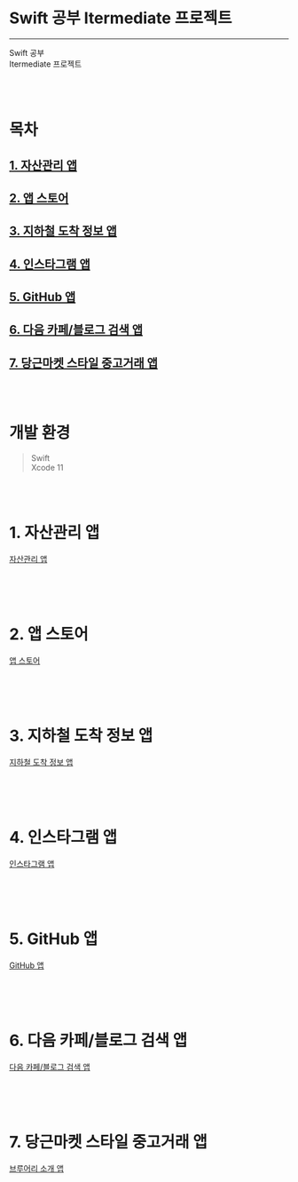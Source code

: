 # **Swift 공부 Itermediate 프로젝트**
<hr>

Swift 공부  
Itermediate 프로젝트  

<br>
<br>

# **목차**

## [1. 자산관리 앱](#1.-자산관리-앱)  
## [2. 앱 스토어](#2.-앱-스토어)  
## [3. 지하철 도착 정보 앱](#3.-지하철-도착-정보-앱)  
## [4. 인스타그램 앱](#4.-인스타그램-앱)
## [5. GitHub 앱](#5.-GitHub-앱)
## [6. 다음 카페/블로그 검색 앱](#6.-다음-카페/블로그-검색-앱)
## [7. 당근마켓 스타일 중고거래 앱](#7.-당근마켓-스타일-중고거래-앱)

<br>
<br>

# **개발 환경**

> Swift  
> Xcode 11




<br>
<br>

# **1. 자산관리 앱**

[자산관리 앱](https://github.com/wnsgur9137/Swift_UpperItermediate_Projects/tree/master/MyAssets)

<br>
<br>
<br>

# **2. 앱 스토어**

[앱 스토어](hhttps://github.com/wnsgur9137/Swift_UpperItermediate_Projects/tree/master/AppStore)

<br>
<br>
<br>

# **3. 지하철 도착 정보 앱**

[지하철 도착 정보 앱](https://github.com/wnsgur9137/Swift_UpperItermediate_Projects/tree/master/SubwayStation)

<br>
<br>
<br>

# **4. 인스타그램 앱**

[인스타그램 앱](https://github.com/wnsgur9137/Swift_UpperItermediate_Projects/tree/master/Outstargram)

<br>
<br>
<br>

# **5. GitHub 앱**

[GitHub 앱](https://github.com/wnsgur9137/Swift_UpperItermediate_Projects/tree/master/GitHubRepository)

<br>
<br>
<br>

# **6. 다음 카페/블로그 검색 앱**

[다음 카페/블로그 검색 앱](https://github.com/wnsgur9137/Swift_UpperItermediate_Projects/tree/master/SearchDaumBlog)

<br>
<br>
<br>

# **7. 당근마켓 스타일 중고거래 앱**

[브루어리 소개 앱](https://github.com/wnsgur9137/Swift_Itermediate_Projects/tree/master/Brewery)